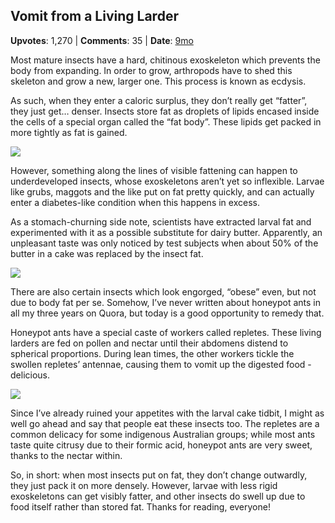 ## Vomit from a Living Larder
    
**Upvotes**: 1,270 | **Comments**: 35 | **Date**: [9mo](https://www.quora.com/Can-insects-be-fat-obese-If-so-what-does-it-look-like/answer/Gary-Meaney)

Most mature insects have a hard, chitinous exoskeleton which prevents the body from expanding. In order to grow, arthropods have to shed this skeleton and grow a new, larger one. This process is known as ecdysis.

As such, when they enter a caloric surplus, they don’t really get “fatter”, they just get… denser. Insects store fat as droplets of lipids encased inside the cells of a special organ called the “fat body”. These lipids get packed in more tightly as fat is gained.

![](https://qph.fs.quoracdn.net/main-qimg-ceb0666af81e0e36f0e5dd0d3df00eaf-lq)

However, something along the lines of visible fattening can happen to underdeveloped insects, whose exoskeletons aren’t yet so inflexible. Larvae like grubs, maggots and the like put on fat pretty quickly, and can actually enter a diabetes-like condition when this happens in excess.

As a stomach-churning side note, scientists have extracted larval fat and experimented with it as a possible substitute for dairy butter. Apparently, an unpleasant taste was only noticed by test subjects when about 50% of the butter in a cake was replaced by the insect fat.

![](https://qph.fs.quoracdn.net/main-qimg-6e7a2f9ee79cf15621e27d5875c9119f-lq)

There are also certain insects which look engorged, “obese” even, but not due to body fat per se. Somehow, I’ve never written about honeypot ants in all my three years on Quora, but today is a good opportunity to remedy that.

Honeypot ants have a special caste of workers called repletes. These living larders are fed on pollen and nectar until their abdomens distend to spherical proportions. During lean times, the other workers tickle the swollen repletes’ antennae, causing them to vomit up the digested food - delicious.

![](https://qph.fs.quoracdn.net/main-qimg-e90142afab4d0a805898803669ab8d3c-pjlq)

Since I’ve already ruined your appetites with the larval cake tidbit, I might as well go ahead and say that people eat these insects too. The repletes are a common delicacy for some indigenous Australian groups; while most ants taste quite citrusy due to their formic acid, honeypot ants are very sweet, thanks to the nectar within.

So, in short: when most insects put on fat, they don’t change outwardly, they just pack it on more densely. However, larvae with less rigid exoskeletons can get visibly fatter, and other insects do swell up due to food itself rather than stored fat. Thanks for reading, everyone!


